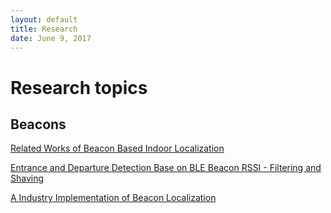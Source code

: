 ```yaml
--- 
layout: default
title: Research
date: June 9, 2017
---
```


# Research topics

## Beacons
[Related Works of Beacon Based Indoor Localization](Research/Beacon-Localization-Related-Works) 

[Entrance and Departure Detection Base on BLE Beacon RSSI - Filtering and Shaving](Research/Beacon-Filtering) 

[A Industry Implementation of Beacon Localization](Research/Beacon-Localization-Industry) 
